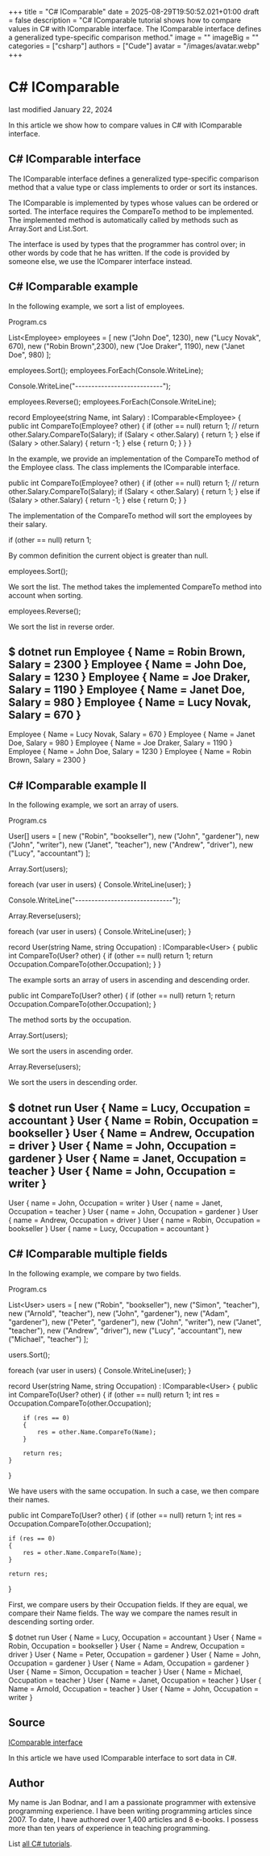 +++
title = "C# IComparable"
date = 2025-08-29T19:50:52.021+01:00
draft = false
description = "C# IComparable tutorial shows how to compare values in C# with IComparable interface. The IComparable interface defines a generalized type-specific comparison method."
image = ""
imageBig = ""
categories = ["csharp"]
authors = ["Cude"]
avatar = "/images/avatar.webp"
+++

# C# IComparable

last modified January 22, 2024

 

In this article we show how to compare values in C# with
IComparable interface.

## C# IComparable interface

The IComparable interface defines a generalized type-specific 
comparison method that a value type or class implements to order or sort 
its instances.

The IComparable is implemented by types whose values can be ordered
or sorted. The interface requires the CompareTo method to be
implemented. The implemented method is automatically called by methods such
as Array.Sort and List.Sort.

The interface is used by types that the programmer has control over; in other 
words by code that he has written. If the code is provided by someone else, 
we use the IComparer interface instead.

## C# IComparable example

In the following example, we sort a list of employees.

Program.cs
  

List&lt;Employee&gt; employees =
[
    new ("John Doe", 1230),
    new ("Lucy Novak", 670),
    new ("Robin Brown",2300),
    new ("Joe Draker", 1190),
    new ("Janet Doe", 980)
];

employees.Sort();
employees.ForEach(Console.WriteLine);

Console.WriteLine("---------------------------");

employees.Reverse();
employees.ForEach(Console.WriteLine);

record Employee(string Name, int Salary) : IComparable&lt;Employee&gt;
{
    public int CompareTo(Employee? other)
    {
        if (other == null) return 1;
        // return other.Salary.CompareTo(Salary);
        if (Salary &lt; other.Salary)
        {
            return 1;
        }
        else if (Salary &gt; other.Salary)
        {
            return -1;
        }
        else
        {
            return 0;
        }
    }
}

In the example, we provide an implementation of the CompareTo
method of the Employee class. The class implements the 
IComparable interface.

public int CompareTo(Employee? other)
{
    if (other == null) return 1;
    // return other.Salary.CompareTo(Salary);
    if (Salary &lt; other.Salary)
    {
        return 1;
    }
    else if (Salary &gt; other.Salary)
    {
        return -1;
    }
    else
    {
        return 0;
    }
}

The implementation of the CompareTo method will sort the employees
by their salary.

if (other == null) return 1;

By common definition the current object is greater than
null.

employees.Sort();

We sort the list. The method takes the implemented CompareTo
method into account when sorting.

employees.Reverse();

We sort the list in reverse order.

$ dotnet run
Employee { Name = Robin Brown, Salary = 2300 }
Employee { Name = John Doe, Salary = 1230 }
Employee { Name = Joe Draker, Salary = 1190 }
Employee { Name = Janet Doe, Salary = 980 }
Employee { Name = Lucy Novak, Salary = 670 }
---------------------------
Employee { Name = Lucy Novak, Salary = 670 }
Employee { Name = Janet Doe, Salary = 980 }
Employee { Name = Joe Draker, Salary = 1190 }
Employee { Name = John Doe, Salary = 1230 }
Employee { Name = Robin Brown, Salary = 2300 }

## C# IComparable example II

In the following example, we sort an array of users.

Program.cs
  

User[] users =
[
    new ("Robin", "bookseller"),
    new ("John", "gardener"),
    new ("John", "writer"),
    new ("Janet", "teacher"),
    new ("Andrew", "driver"),
    new ("Lucy", "accountant")
];

Array.Sort(users);

foreach (var user in users)
{
    Console.WriteLine(user);
}

Console.WriteLine("------------------------------");

Array.Reverse(users);

foreach (var user in users)
{
    Console.WriteLine(user);
}

record User(string Name, string Occupation) : IComparable&lt;User&gt;
{
    public int CompareTo(User? other)
    {
        if (other == null) return 1;
        return Occupation.CompareTo(other.Occupation);
    }
}

The example sorts an array of users in ascending and descending order.

public int CompareTo(User? other)
{
    if (other == null) return 1;
    return Occupation.CompareTo(other.Occupation);
}

The method sorts by the occupation.

Array.Sort(users);

We sort the users in ascending order. 

Array.Reverse(users);

We sort the users in descending order. 

$ dotnet run
User { Name = Lucy, Occupation = accountant }
User { Name = Robin, Occupation = bookseller }
User { Name = Andrew, Occupation = driver }
User { Name = John, Occupation = gardener }
User { Name = Janet, Occupation = teacher }
User { Name = John, Occupation = writer }
------------------------------
User { name = John, Occupation = writer }
User { name = Janet, Occupation = teacher }
User { name = John, Occupation = gardener }
User { name = Andrew, Occupation = driver }
User { name = Robin, Occupation = bookseller }
User { name = Lucy, Occupation = accountant }

## C# IComparable multiple fields

In the following example, we compare by two fields. 

Program.cs
  

List&lt;User&gt; users =
[
    new ("Robin", "bookseller"),
    new ("Simon", "teacher"),
    new ("Arnold", "teacher"),
    new ("John", "gardener"),
    new ("Adam", "gardener"),
    new ("Peter", "gardener"),
    new ("John", "writer"),
    new ("Janet", "teacher"),
    new ("Andrew", "driver"),
    new ("Lucy", "accountant"),
    new ("Michael", "teacher")
];

users.Sort();

foreach (var user in users)
{
    Console.WriteLine(user);
}

record User(string Name, string Occupation) : IComparable&lt;User&gt;
{
    public int CompareTo(User? other)
    {
        if (other == null) return 1;
        int res = Occupation.CompareTo(other.Occupation);

        if (res == 0)
        {
            res = other.Name.CompareTo(Name);
        }

        return res;
    }
}

We have users with the same occupation. In such a case, we then compare their 
names.

public int CompareTo(User? other)
{
    if (other == null) return 1;
    int res = Occupation.CompareTo(other.Occupation);

    if (res == 0)
    {
        res = other.Name.CompareTo(Name);
    }

    return res;
}

First, we compare users by their Occupation fields. If they are 
equal, we compare their Name fields. The way we compare the names 
result in descending sorting order.

$ dotnet run 
User { Name = Lucy, Occupation = accountant }
User { Name = Robin, Occupation = bookseller }
User { Name = Andrew, Occupation = driver }
User { Name = Peter, Occupation = gardener }
User { Name = John, Occupation = gardener }
User { Name = Adam, Occupation = gardener }
User { Name = Simon, Occupation = teacher }
User { Name = Michael, Occupation = teacher }
User { Name = Janet, Occupation = teacher }
User { Name = Arnold, Occupation = teacher }
User { Name = John, Occupation = writer }

## Source

[IComparable interface](https://learn.microsoft.com/en-us/dotnet/api/system.icomparable-1?view=net-8.0)

In this article we have used IComparable interface to sort data
in C#.

## Author

My name is Jan Bodnar, and I am a passionate programmer with extensive
programming experience. I have been writing programming articles since 2007.
To date, I have authored over 1,400 articles and 8 e-books. I possess more
than ten years of experience in teaching programming.

List [all C# tutorials](/csharp/).